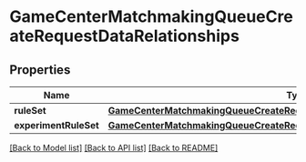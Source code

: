 # GameCenterMatchmakingQueueCreateRequestDataRelationships

## Properties
Name | Type | Description | Notes
------------ | ------------- | ------------- | -------------
**ruleSet** | [**GameCenterMatchmakingQueueCreateRequestDataRelationshipsRuleSet**](GameCenterMatchmakingQueueCreateRequestDataRelationshipsRuleSet.md) |  | 
**experimentRuleSet** | [**GameCenterMatchmakingQueueCreateRequestDataRelationshipsExperimentRuleSet**](GameCenterMatchmakingQueueCreateRequestDataRelationshipsExperimentRuleSet.md) |  | [optional] 

[[Back to Model list]](../README.md#documentation-for-models) [[Back to API list]](../README.md#documentation-for-api-endpoints) [[Back to README]](../README.md)


